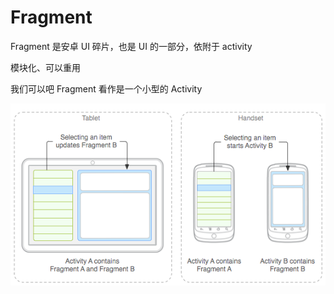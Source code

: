 # Fragment
Fragment 是安卓 UI 碎片，也是 UI 的一部分，依附于 activity  

模块化、可以重用  

我们可以吧 Fragment 看作是一个小型的 Activity  

![Fragment](img/Fragment.jpg)